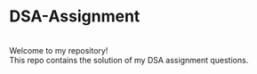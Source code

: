 # DSA-Assignment
<br>
Welcome to my repository!
<br>
This repo contains the solution of my DSA assignment questions.
